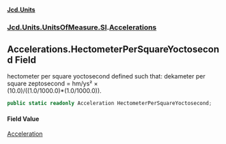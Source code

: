 #### [Jcd.Units](index.md 'index')
### [Jcd.Units.UnitsOfMeasure.SI](Jcd.Units.UnitsOfMeasure.SI.md 'Jcd.Units.UnitsOfMeasure.SI').[Accelerations](Accelerations.md 'Jcd.Units.UnitsOfMeasure.SI.Accelerations')

## Accelerations.HectometerPerSquareYoctosecond Field

hectometer per square yoctosecond defined such that: dekameter per square zeptosecond = hm/ys² ×  
(10.0)/((1.0/1000.0)*(1.0/1000.0)).

```csharp
public static readonly Acceleration HectometerPerSquareYoctosecond;
```

#### Field Value
[Acceleration](Acceleration.md 'Jcd.Units.UnitTypes.Acceleration')